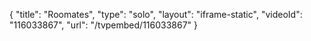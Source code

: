 {
    "title": "Roomates",
    "type": "solo",
    "layout": "iframe-static",
    "videoId": "116033867",
    "url": "\/tvpembed\/116033867"
}